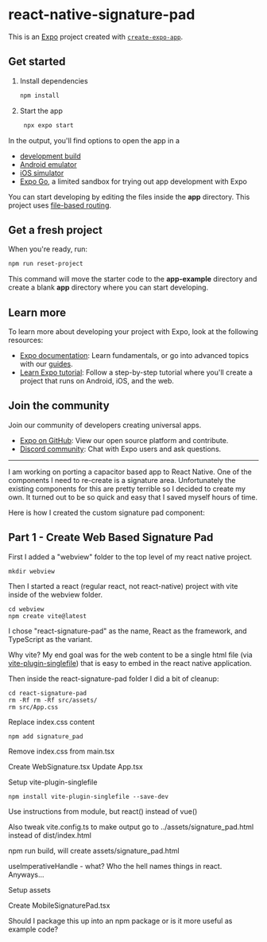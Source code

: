 # react-native-signature-pad

This is an [Expo](https://expo.dev) project created with [`create-expo-app`](https://www.npmjs.com/package/create-expo-app).

## Get started

1. Install dependencies

   ```bash
   npm install
   ```

2. Start the app

   ```bash
    npx expo start
   ```

In the output, you'll find options to open the app in a

- [development build](https://docs.expo.dev/develop/development-builds/introduction/)
- [Android emulator](https://docs.expo.dev/workflow/android-studio-emulator/)
- [iOS simulator](https://docs.expo.dev/workflow/ios-simulator/)
- [Expo Go](https://expo.dev/go), a limited sandbox for trying out app development with Expo

You can start developing by editing the files inside the **app** directory. This project uses [file-based routing](https://docs.expo.dev/router/introduction).

## Get a fresh project

When you're ready, run:

```bash
npm run reset-project
```

This command will move the starter code to the **app-example** directory and create a blank **app** directory where you can start developing.

## Learn more

To learn more about developing your project with Expo, look at the following resources:

- [Expo documentation](https://docs.expo.dev/): Learn fundamentals, or go into advanced topics with our [guides](https://docs.expo.dev/guides).
- [Learn Expo tutorial](https://docs.expo.dev/tutorial/introduction/): Follow a step-by-step tutorial where you'll create a project that runs on Android, iOS, and the web.

## Join the community

Join our community of developers creating universal apps.

- [Expo on GitHub](https://github.com/expo/expo): View our open source platform and contribute.
- [Discord community](https://chat.expo.dev): Chat with Expo users and ask questions.


-------------------




I am working on porting a capacitor based app to React Native. One of the components I need to re-create is a signature area. Unfortunately the existing components for this are pretty terrible so I decided to create my own. It turned out to be so quick and easy that I saved myself hours of time.

Here is how I created the custom signature pad component:

## Part 1 - Create Web Based Signature Pad

First I added a "webview" folder to the top level of my react native project.

```
mkdir webview
```

Then I started a react (regular react, not react-native) project with vite inside of the webview folder.

```
cd webview
npm create vite@latest
```

I chose "react-signature-pad" as the name, React as the framework, and TypeScript as the variant.

Why vite? My end goal was for the web content to be a single html file (via [vite-plugin-singlefile](https://www.npmjs.com/package/vite-plugin-singlefile)) that is easy to embed in the react native application.

Then inside the react-signature-pad folder I did a bit of cleanup:

```
cd react-signature-pad
rm -Rf rm -Rf src/assets/
rm src/App.css
```

Replace index.css content

```
npm add signature_pad
```


Remove index.css from main.tsx

Create WebSignature.tsx
Update App.tsx

Setup vite-plugin-singlefile

```
npm install vite-plugin-singlefile --save-dev
```

Use instructions from module, but react() instead of vue()

Also tweak vite.config.ts to make output go to ../assets/signature_pad.html instead of dist/index.html

npm run build, will create assets/signature_pad.html

useImperativeHandle - what? Who the hell names things in react. Anyways...

Setup assets

Create MobileSignaturePad.tsx



Should I package this up into an npm package or is it more useful as example code?


